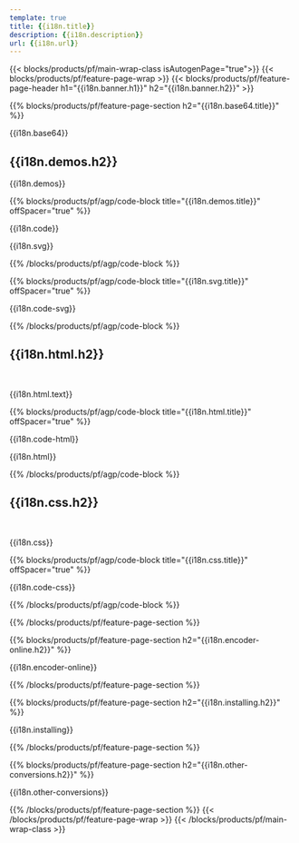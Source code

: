 ```yaml
---
template: true
title: {{i18n.title}}
description: {{i18n.description}}
url: {{i18n.url}}
---
```


{{< blocks/products/pf/main-wrap-class isAutogenPage="true">}}
{{< blocks/products/pf/feature-page-wrap >}}
{{< blocks/products/pf/feature-page-header h1="{{i18n.banner.h1}}"  h2="{{i18n.banner.h2}}" >}}

{{% blocks/products/pf/feature-page-section  h2="{{i18n.base64.title}}" %}}

{{i18n.base64}}

<h2>{{i18n.demos.h2}}</h2>

<p>{{i18n.demos}}</p>

{{% blocks/products/pf/agp/code-block title="{{i18n.demos.title}}" offSpacer="true" %}}

{{i18n.code}}<br>

<p>{{i18n.svg}}</p>

{{% /blocks/products/pf/agp/code-block %}}

{{% blocks/products/pf/agp/code-block title="{{i18n.svg.title}}" offSpacer="true" %}}

{{i18n.code-svg}}
<br>

{{% /blocks/products/pf/agp/code-block %}}

<h2>{{i18n.html.h2}}</h2><br>

{{i18n.html.text}}

{{% blocks/products/pf/agp/code-block title="{{i18n.html.title}}" offSpacer="true" %}}

{{i18n.code-html}}
<br>

{{i18n.html}}

{{% /blocks/products/pf/agp/code-block %}}

<h2>{{i18n.css.h2}}</h2><br>

{{i18n.css}}

{{% blocks/products/pf/agp/code-block title="{{i18n.css.title}}" offSpacer="true" %}}

{{i18n.code-css}}
<br>

{{% /blocks/products/pf/agp/code-block %}}

{{% /blocks/products/pf/feature-page-section %}}

{{% blocks/products/pf/feature-page-section  h2="{{i18n.encoder-online.h2}}" %}}

{{i18n.encoder-online}}

 {{% /blocks/products/pf/feature-page-section %}}

{{% blocks/products/pf/feature-page-section  h2="{{i18n.installing.h2}}" %}}

{{i18n.installing}}

{{% /blocks/products/pf/feature-page-section %}}

{{% blocks/products/pf/feature-page-section  h2="{{i18n.other-conversions.h2}}" %}}

{{i18n.other-conversions}}

{{% /blocks/products/pf/feature-page-section %}}
{{< /blocks/products/pf/feature-page-wrap >}}
{{< /blocks/products/pf/main-wrap-class >}}